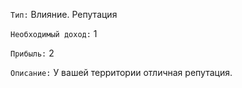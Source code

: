 `Тип:` Влияние. Репутация

`Необходимый доход:` 1

`Прибыль:` 2

`Описание:` У вашей территории отличная репутация.
